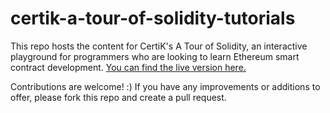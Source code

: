 # certik-a-tour-of-solidity-tutorials

This repo hosts the content for CertiK's A Tour of Solidity, an interactive playground for programmers who are looking to learn Ethereum smart contract development. [You can find the live version here.](https://solidity-tour.certik.org)

Contributions are welcome! :) If you have any improvements or additions to offer, please fork this repo and create a pull request.
